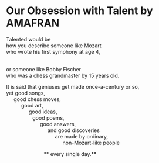 # Our Obsession with Talent by AMAFRAN

Talented would be<br>
how you describe someone like Mozart<br>
who wrote his first symphony at age 4,<br><br>

or someone like Bobby Fischer<br>
who was a chess grandmaster by 15 years old.<br>

It is said that geniuses get made once-a-century or so,<br>
yet good songs,<br>
⠀⠀good chess moves,<br>
⠀⠀⠀⠀good art,<br>
⠀⠀⠀⠀⠀⠀good ideas,<br>
⠀⠀⠀⠀⠀⠀⠀good poems,<br>
⠀⠀⠀⠀⠀⠀⠀⠀⠀good answers,<br>
⠀⠀⠀⠀⠀⠀⠀⠀⠀⠀⠀and good discoveries<br>
⠀⠀⠀⠀⠀⠀⠀⠀⠀⠀⠀⠀⠀are made by ordinary,<br>
⠀⠀⠀⠀⠀⠀⠀⠀⠀⠀⠀⠀⠀⠀⠀non-Mozart-like people<br>

⠀⠀⠀⠀⠀⠀⠀⠀⠀⠀** every single day.**

